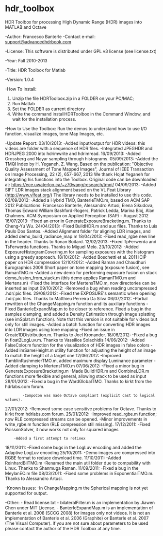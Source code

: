 hdr_toolbox
===========

HDR Toolbox for processing High Dynamic Range (HDR) images into MATLAB and Octave

-Author: Francesco Banterle
-Contact e-mail: support@advancedhdrbook.com

-License: This software is distributed under GPL v3 license (see license.txt)

-Year: Fall 2010-2013

-Title: HDR Toolbox for Matlab

-Version: 1.0.4

-How To Install:
1) Unzip the file HDRToolbox.zip in a FOLDER on your PC/MAC;
2) Run Matlab
3) Set the FOLDER as current directory
4) Write the command installHDRToolbox in the Command Window, and wait
for the installation process.


-How to Use the Toolbox:
Run the demos to understand how to use I/O function, visualize images, tone Map Images, etc.

-Update Report:
03/10/2013: -Added input/output for HDR videos: this videos are folder with a sequence of HDR files.
	    -Integrated JPEGHDR and HDRJPEG 2000 into hdrimwrite and hdrimread.
16/09/2013: -Added Grossberg and Nayar sampling through histograms.
05/09/2013: -Added the TMQI Index by H. Yeganeh, Z. Wang. Based on the publication:
	     "Objective Quality Assessment of Tone Mapped Images", Journal of IEEE Transaction on Image Processing, 22 (2), 657-667, 2013
             We thank Hojat Yeganeh for integrating his functions into the Toolbox. Original code can be downloaded at:
	     https://ece.uwaterloo.ca/~z70wang/research/tmqi/
04/09/2013: -Added SIFT LDR images stack alignment based on the VL Feat Library (http://www.vlfeat.org/)
             The library needs to be installed to use this code.
02/09/2013: -Added a Hybrid TMO, BanterleTMO.m, based on ACM SAP 2012 Publications:
	     Francesco Banterle, Alessandro Artusi, Elena Sikudova, Thomas Edward William Bashford-Rogers,
	     Patrick Ledda, Marina Bloj, Alan Chalmers. ACM Symposium on Applied Perception (SAP) - August 2012 
16/07/2013: -Fixed an error in GenerateExposureBracketing.m. Thanks to Cheng-Yu Wu.
24/04/2013: -Fixed BuildHDR.m and aux files. Thanks to Luis Paulo Dos Santos.
	    -Added Alignment folder for aligning LDR images, and added demo_build_radiance_map.m
18/04/2013: -Fixed read_rgbe new line in the header. Thanks to Ronan Boitard.
12/02/2013: -Fixed TpFerwerda and TsFerwerda functions. Thanks to Miguel Melo.
23/10/2012: -Added ExposureHistogramCovering.m for sampling exposures with the histogram
	     using a greedy approach.
18/10/2012: -Added Boschetti et al. 2011 ICIP paper on HDR compression
12/10/2012: -Added Raman and Chaudhuri Eurographics 2009 Short paper on tone mapping             (exposure fusion), see RamanTMO.m
            -Added a new demo for performing exposure fusion on stack
             demo_fusion_from_stack.m (this demo applies RamanTMO.m and Mertens.m)
	    -Fixed the interface for MertensTMO.m, now directories can be inserted as input
09/10/2012: -Removed a bug when reading uncompressed .hdr/.pic files.
29/08/2012: -Fixed the EXPOSURE's semantic when opening .hdr/.pic files. Thanks to Matthieu Perreira Da Silva 
06/07/2012: -Partial rewritten of the ChangeMapping.m function and its auxiliary functions
            -Fixed BanterleExpandMap.m to be closer to reference. Fixed a bug in the samples
             clamping, and added a Density Estimation through image splatting (see imSplat.m function).
             Note that this version is not suitable for videos but only for still images.
            -Added a batch function for converting HDR images into LDR images using tone mapping
            -Fixed an issue in Create1DDistribution.m. Thanks to Joel Kronander.
18/06/2012: -Fixed a bug in float2LogLuv.m. Thanks to Vassilios Solachidis
14/06/2012: -Added FalseColor.m function for the visualization of HDR images in false colors 
	    -Added imSameHeight.m utility function for adjusting the height
	    of an image to match the height of a target one
12/06/2012: -Improved TumblinRushmeierTMO.m, added maximum display Luminance parameter
	    -Added clamping to MertensTMO.m
07/06/2012: -Fixed a minor bug in GenerateExposureBracketing.m
	    -Made BuildHDR.m and CombineLDR.m functions more flexible and general,
	    allowing stack to be used as input
28/01/2012: -Fixed a bug in the WardGlobalTMO. Thanks to kirkt from the hdrlabs.com forum.
             
            -CompoCon was made Octave compliant (explicit cast to logical values).

27/01/2012: -Removed some case sensitive problems for Octave. Thanks to kirkt from hdrlabs.com forum.
25/01/2012: -Improved read_rgbe.m function; now RLE compressed streams can be opened.
            -Minor improvements in write_rgbe.m function (RLE compression still missing).
17/12/2011: -Fixed PoissonSolver, it now works not only for squared images

	    -Added a first attempt to retinex
18/11/2011: -Fixed some bugs in the LogLuv encoding and added the Adaptive LogLuv encoding
25/10/2011: -Demo images are compressed into RGBE format to reduce download time.
11/10/2011: -Added ReinhardBilTMO.m
	    -Renamed the main util folder due to compability with Linux. Thanks to Shanmuga Raman.
11/09/2011: -Fixed a bug in the MeylanEO.m file
08/03/2011: -Fixed some problems in ExponentialTMO.m. Thanks to Alessandro Artusi.


-Known issues: -In ChangeMapping.m the Spherical mapping is not yet supported for output.

-Other: - Read license.txt
        - bilateralFilter.m is an implementation by Jiawen Chen under MIT License.
        - BanterleExpandMap.m is an implementation of Banterle et al. 2008 (SCCG 2008) for
          images only not videos. It is not an implementation of Banterle et al. 2006 (Graphite) or
          Banterle et al. 2007 (The Visual Computer). If you are not sure about parameters to
          be used please contact the author of the HDR Toolbox at any time.